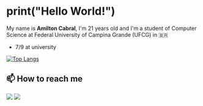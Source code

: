 # print("Hello World!")
My name is **Amilton Cabral**, I'm 21 years old and I'm a student of Computer Science at Federal University of Campina Grande (UFCG) in 🇧🇷

- 7/9 at university
  
[![Top Langs](https://github-readme-stats.vercel.app/api/top-langs/?username=amiltoncabral&layout=compact&theme=dracula&hide=jupyter%20notebook)](https://github.com/amiltoncabral)

## 📫 How to reach me
[![](https://img.shields.io/badge/-LinkedIn-blue?style=flat&logo=Linkedin&logoColor=white)](https://www.linkedin.com/in/amilton-cabral/)
[![](https://img.shields.io/badge/-Gmail-c14438?style=flat&logo=Gmail&logoColor=white)](mailto:amilton.cabral@ccc.ufcg.edu.br)
